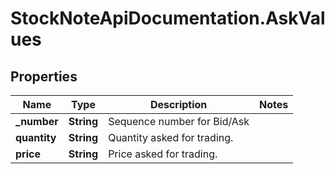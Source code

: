 # StockNoteApiDocumentation.AskValues

## Properties
Name | Type | Description | Notes
------------ | ------------- | ------------- | -------------
**_number** | **String** | Sequence number for Bid/Ask | 
**quantity** | **String** | Quantity asked for trading. | 
**price** | **String** | Price asked for trading. | 


